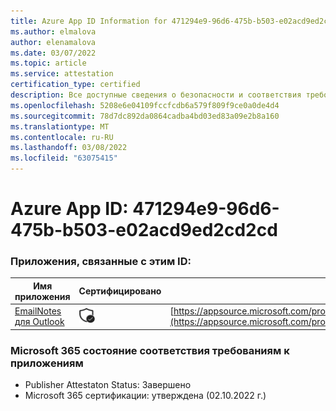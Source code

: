 ```yaml
---
title: Azure App ID Information for 471294e9-96d6-475b-b503-e02acd9ed2cd2cd
ms.author: elmalova
author: elenamalova
ms.date: 03/07/2022
ms.topic: article
ms.service: attestation
certification_type: certified
description: Все доступные сведения о безопасности и соответствия требованиям для 471294e9-96d6-475b-b503-e02acd9ed2cd.
ms.openlocfilehash: 5208e6e04109fccfcdb6a579f809f9ce0a0de4d4
ms.sourcegitcommit: 78d7dc892da0864cadba4bd03ed83a09e2b8a160
ms.translationtype: MT
ms.contentlocale: ru-RU
ms.lasthandoff: 03/08/2022
ms.locfileid: "63075415"
---
```

# <a name="azure-app-id-471294e9-96d6-475b-b503-e02acd9ed2cd"></a>Azure App ID: 471294e9-96d6-475b-b503-e02acd9ed2cd2cd


### <a name="apps-associated-with-this-id"></a>Приложения, связанные с этим ID:
| **Имя приложения** | **Сертифицировано** | **Просмотр в AppSource** |
|--------------|---------------|-----------------------|
| [EmailNotes для Outlook](https://docs.microsoft.com/microsoft-365-app-certification/forward/standsssouthpacificltd1581455821226.emailnotes) | <img alt="Certified application badge" src="../media/certified-badge.png" height="25" width="25" /> | [https://appsource.microsoft.com/product/office/standsssouthpacificltd1581455821226.emailnotes](https://appsource.microsoft.com/product/office/standsssouthpacificltd1581455821226.emailnotes) |

### <a name="microsoft-365-app-compliance-status"></a>Microsoft 365 состояние соответствия требованиям к приложениям
- Publisher Attestaton Status: Завершено
- Microsoft 365 сертификации: утверждена (02.10.2022 г.)
